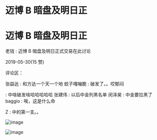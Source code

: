 # 迈博 B 暗盘及明日正

# 迈博 B 暗盘及明日正

老钱 : 迈博 B 暗盘及明日正式交易在此讨论

2019-05-30(15 赞)

评论区：

张益达 : 和方达一个天一个地 蚊子嘎嘣脆 : 破发了。。哎郁闷

: 中啥破发啥哈哈哈哈哈 张建伟 : 以后中金列黑名单 闵泽昊 : 中金要拉黑了 baggio : 唉，这是什么命

Z : 中的第一支。。

![image](img/Image_171.png)

![image](img/Image_172.png)